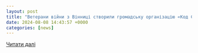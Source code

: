 ```yaml
---
layout: post
title: "Ветерани війни з Вінниці створили громадську організацію «Код Сили». - 20 хвилин Вінниця"
date: 2024-08-08 14:43:57 +0000
categories: [news]
---
```


[Читати далі](https://vn.20minut.ua/lyudi/z-vlasnogo-dosvidu-znayut-yak-tse-vazhko-veterani-viyni-stvorili-groma-11936262.html)
